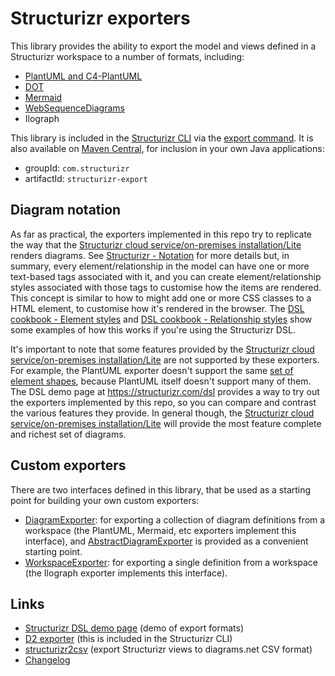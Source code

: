 # Structurizr exporters

This library provides the ability to export the model and views defined in a Structurizr workspace to a number of formats, including:

- [PlantUML and C4-PlantUML](https://github.com/structurizr/export/tree/main/src/main/java/com/structurizr/export/plantuml)
- [DOT](https://github.com/structurizr/export/tree/main/src/main/java/com/structurizr/export/dot)
- [Mermaid](https://github.com/structurizr/export/tree/main/src/main/java/com/structurizr/export/mermaid)
- [WebSequenceDiagrams](https://github.com/structurizr/export/tree/main/src/main/java/com/structurizr/export/websequencediagrams)
- Ilograph

This library is included in the [Structurizr CLI](https://github.com/structurizr/cli)
via the [export command](https://github.com/structurizr/cli/blob/master/docs/export.md).
It is also available on [Maven Central](https://mvnrepository.com/artifact/com.structurizr/structurizr-export), for inclusion in your own Java applications:

- groupId: `com.structurizr`
- artifactId: `structurizr-export`

## Diagram notation

As far as practical, the exporters implemented in this repo try to replicate the way that the
[Structurizr cloud service/on-premises installation/Lite](https://structurizr.com) renders diagrams.
See [Structurizr - Notation](https://structurizr.com/help/notation) for more details but, in summary,
every element/relationship in the model can have one or more text-based tags associated with it, and you can
create element/relationship styles associated with those tags to customise how the items are rendered.
This concept is similar to how to might add one or more CSS classes to a HTML element, to customise how it's rendered
in the browser.
The [DSL cookbook - Element styles](https://github.com/structurizr/dsl/tree/master/docs/cookbook/element-styles) and
[DSL cookbook - Relationship styles](https://github.com/structurizr/dsl/tree/master/docs/cookbook/relationship-styles)
show some examples of how this works if you're using the Structurizr DSL.

It's important to note that some features provided by the
[Structurizr cloud service/on-premises installation/Lite](https://structurizr.com) are not supported by these exporters.
For example, the PlantUML exporter doesn't support the same [set of element shapes](https://structurizr.com/help/shapes),
because PlantUML itself doesn't support many of them. The DSL demo page at https://structurizr.com/dsl provides a way to
try out the exporters implemented by this repo, so you can compare and contrast the various features they provide.
In general though, the
[Structurizr cloud service/on-premises installation/Lite](https://structurizr.com) will provide the most feature
complete and richest set of diagrams.

## Custom exporters

There are two interfaces defined in this library, that be used as a starting point for building your own custom exporters:

- [DiagramExporter](https://github.com/structurizr/export/blob/main/src/main/java/com/structurizr/export/DiagramExporter.java): for exporting a collection of diagram definitions from a workspace (the PlantUML, Mermaid, etc exporters implement this interface), and [AbstractDiagramExporter](https://github.com/structurizr/export/blob/main/src/main/java/com/structurizr/export/AbstractDiagramExporter.java) is provided as a convenient starting point.
- [WorkspaceExporter](https://github.com/structurizr/export/blob/main/src/main/java/com/structurizr/export/WorkspaceExporter.java): for exporting a single definition from a workspace (the Ilograph exporter implements this interface).

## Links

- [Structurizr DSL demo page](https://structurizr.com/dsl) (demo of export formats)
- [D2 exporter](https://github.com/goto1134/structurizr-d2-exporter) (this is included in the Structurizr CLI)
- [structurizr2csv](https://gitlab.com/souliane/structurizr2csv/) (export Structurizr views to diagrams.net CSV format)
- [Changelog](docs/changelog.md)
